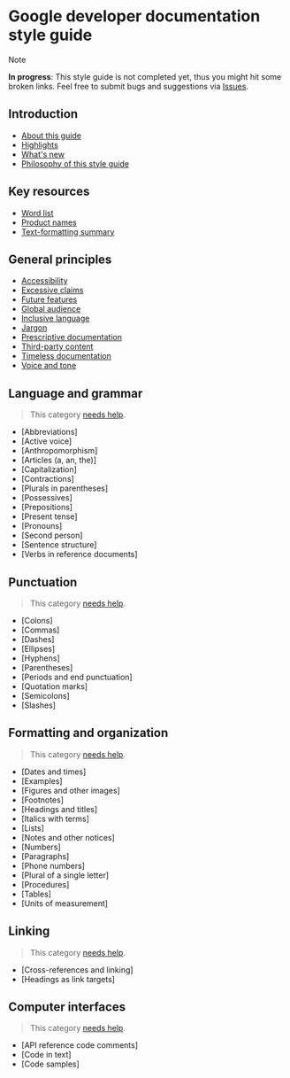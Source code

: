 # Google developer documentation style guide

> [!NOTE]
>
> **In progress**: This style guide is not completed yet, thus you might hit some broken links. Feel free to submit bugs and suggestions via [Issues](https://github.com/tech-writing-lab/style-guide/issues).

## Introduction

- [About this guide](introduction/about.md)
- [Highlights](introduction/highlights.md)
- [What's new](introduction/whats-new.md)
- [Philosophy of this style guide](introduction/philosophy.md)

## Key resources

- [Word list](key-resources/word-list.md)
- [Product names](key-resources/product-names.md)
- [Text-formatting summary](key-resources/text-formatting.md)

## General principles

- [Accessibility](general-principles/accessibility.md)
- [Excessive claims](general-principles/excessive-claims.md)
- [Future features](general-principles/future-features.md)
- [Global audience](general-principles/global-audience.md)
- [Inclusive language](general-principles/inclusive-language.md)
- [Jargon](general-principles/jargon.md)
- [Prescriptive documentation](general-principles/prescriptive-documentation.md)
- [Third-party content](general-principles/other-sources.md)
- [Timeless documentation](general-principles/timeless-documentation.md)
- [Voice and tone](general-principles/tone.md)

## Language and grammar

> This category [needs help](../../README.md#contribute).

- [Abbreviations]
- [Active voice]
- [Anthropomorphism]
- [Articles (a, an, the)]
- [Capitalization]
- [Contractions]
- [Plurals in parentheses]
- [Possessives]
- [Prepositions]
- [Present tense]
- [Pronouns]
- [Second person]
- [Sentence structure]
- [Verbs in reference documents]

## Punctuation

> This category [needs help](../../README.md#contribute).

- [Colons]
- [Commas]
- [Dashes]
- [Ellipses]
- [Hyphens]
- [Parentheses]
- [Periods and end punctuation]
- [Quotation marks]
- [Semicolons]
- [Slashes]

## Formatting and organization

> This category [needs help](../../README.md#contribute).

- [Dates and times]
- [Examples]
- [Figures and other images]
- [Footnotes]
- [Headings and titles]
- [Italics with terms]
- [Lists]
- [Notes and other notices]
- [Numbers]
- [Paragraphs]
- [Phone numbers]
- [Plural of a single letter]
- [Procedures]
- [Tables]
- [Units of measurement]

## Linking

> This category [needs help](../../README.md#contribute).

- [Cross-references and linking]
- [Headings as link targets]

## Computer interfaces

> This category [needs help](../../README.md#contribute).

- [API reference code comments]
- [Code in text]
- [Code samples]

